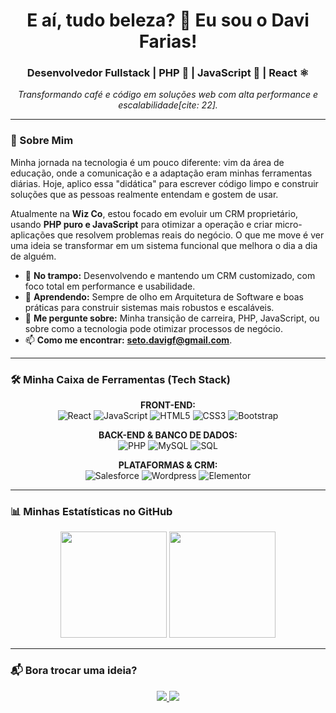 <h1 align="center">E aí, tudo beleza? 👋 Eu sou o Davi Farias!</h1>
<h3 align="center">Desenvolvedor Fullstack | PHP 🐘 | JavaScript 🚀 | React ⚛️</h3>

<p align="center">
  <em>Transformando café e código em soluções web com alta performance e escalabilidade[cite: 22].</em>
</p>

---

### 🤔 Sobre Mim

Minha jornada na tecnologia é um pouco diferente: vim da área de educação, onde a comunicação e a adaptação eram minhas ferramentas diárias. Hoje, aplico essa "didática" para escrever código limpo e construir soluções que as pessoas realmente entendam e gostem de usar.

Atualmente na **Wiz Co**, estou focado em evoluir um CRM proprietário, usando **PHP puro e JavaScript** para otimizar a operação e criar micro-aplicações que resolvem problemas reais do negócio. O que me move é ver uma ideia se transformar em um sistema funcional que melhora o dia a dia de alguém.

- 🚀 **No trampo:** Desenvolvendo e mantendo um CRM customizado, com foco total em performance e usabilidade.
- 🌱 **Aprendendo:** Sempre de olho em Arquitetura de Software e boas práticas para construir sistemas mais robustos e escaláveis.
- 💬 **Me pergunte sobre:** Minha transição de carreira, PHP, JavaScript, ou sobre como a tecnologia pode otimizar processos de negócio.
- 📫 **Como me encontrar:** **seto.davigf@gmail.com**.

---

### 🛠️ Minha Caixa de Ferramentas (Tech Stack)

<p align="center">
  <strong>FRONT-END:</strong><br>
  <img alt="React" src="https://img.shields.io/badge/React-20232A?style=for-the-badge&logo=react&logoColor=61DAFB"/>
  <img alt="JavaScript" src="https://img.shields.io/badge/JavaScript-F7DF1E?style=for-the-badge&logo=javascript&logoColor=black"/>
  <img alt="HTML5" src="https://img.shields.io/badge/HTML5-E34F26?style=for-the-badge&logo=html5&logoColor=white"/>
  <img alt="CSS3" src="https://img.shields.io/badge/CSS3-1572B6?style=for-the-badge&logo=css3&logoColor=white"/>
  <img alt="Bootstrap" src="https://img.shields.io/badge/Bootstrap-563D7C?style=for-the-badge&logo=bootstrap&logoColor=white"/>
</p>
<p align="center">
  <strong>BACK-END & BANCO DE DADOS:</strong><br>
  <img alt="PHP" src="https://img.shields.io/badge/PHP-777BB4?style=for-the-badge&logo=php&logoColor=white"/>
  <img alt="MySQL" src="https://img.shields.io/badge/MySQL-4479A1?style=for-the-badge&logo=mysql&logoColor=white"/>
  <img alt="SQL" src="https://img.shields.io/badge/SQL-025E8C?style=for-the-badge&logo=sql&logoColor=white"/>
</p>
<p align="center">
  <strong>PLATAFORMAS & CRM:</strong><br>
  <img alt="Salesforce" src="https://img.shields.io/badge/Salesforce-00A1E0?style=for-the-badge&logo=salesforce&logoColor=white"/>
  <img alt="Wordpress" src="https://img.shields.io/badge/WordPress-21759B?style=for-the-badge&logo=wordpress&logoColor=white"/>
  <img alt="Elementor" src="https://img.shields.io/badge/Elementor-92003B?style=for-the-badge&logo=elementor&logoColor=white"/>
</p>

---

### 📊 Minhas Estatísticas no GitHub

<p align="center">
  <img height="170em" src="https://github-readme-stats.vercel.app/api?username=davigfarias&show_icons=true&theme=tokyonight&include_all_commits=true&count_private=true"/>
  <img height="170em" src="https://github-readme-stats.vercel.app/api/top-langs/?username=davigfarias&layout=compact&langs_count=7&theme=tokyonight"/>
</p>

---

### 📬 Bora trocar uma ideia?

<p align="center">
  <a href="https://www.linkedin.com/in/davi-guerreiro-farias" target="_blank">
    <img src="https://img.shields.io/badge/-LinkedIn-0077B5?style=for-the-badge&logo=linkedin&logoColor=white" target="_blank">
  </a>
  <a href="mailto:seto.davigf@gmail.com">
    <img src="https://img.shields.io/badge/-Gmail-D14836?style=for-the-badge&logo=gmail&logoColor=white" target="_blank">
  </a>
</p>
